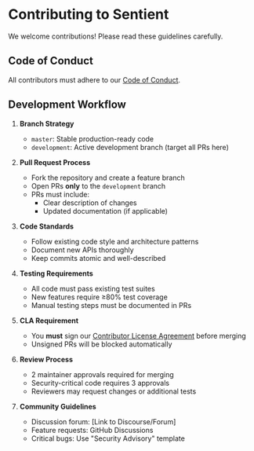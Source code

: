 # Contributing to Sentient  
We welcome contributions! Please read these guidelines carefully.

## Code of Conduct  
All contributors must adhere to our [Code of Conduct](CODE_OF_CONDUCT.md).

## Development Workflow  
1. **Branch Strategy**  
   - `master`: Stable production-ready code  
   - `development`: Active development branch (target all PRs here)  

2. **Pull Request Process**  
   - Fork the repository and create a feature branch  
   - Open PRs **only** to the `development` branch  
   - PRs must include:  
     - Clear description of changes  
     - Updated documentation (if applicable)  

3. **Code Standards**  
   - Follow existing code style and architecture patterns  
   - Document new APIs thoroughly  
   - Keep commits atomic and well-described  

4. **Testing Requirements**  
   - All code must pass existing test suites  
   - New features require ≥80% test coverage  
   - Manual testing steps must be documented in PRs  

5. **CLA Requirement**  
   - You **must** sign our [Contributor License Agreement](CLA.md) before merging  
   - Unsigned PRs will be blocked automatically  

6. **Review Process**  
   - 2 maintainer approvals required for merging  
   - Security-critical code requires 3 approvals  
   - Reviewers may request changes or additional tests  

7. **Community Guidelines**  
   - Discussion forum: [Link to Discourse/Forum]  
   - Feature requests: GitHub Discussions  
   - Critical bugs: Use "Security Advisory" template  
